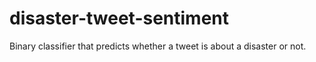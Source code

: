 # disaster-tweet-sentiment

Binary classifier that predicts whether a tweet is about a disaster or not.